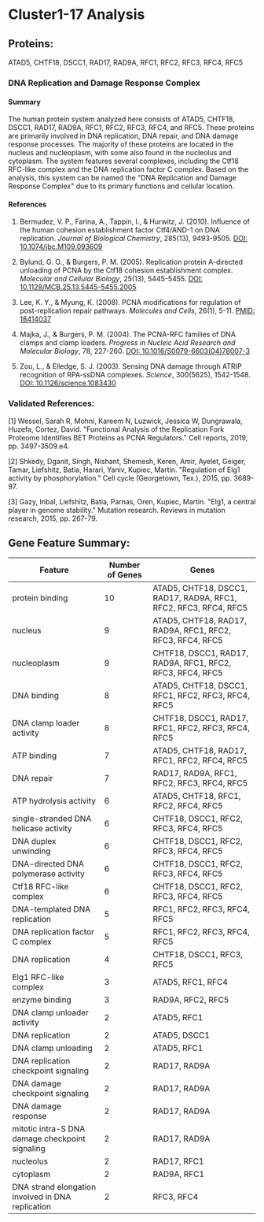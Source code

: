 # Cluster1-17 Analysis

## Proteins: 

ATAD5, CHTF18, DSCC1, RAD17, RAD9A, RFC1, RFC2, RFC3, RFC4, RFC5

### DNA Replication and Damage Response Complex

#### Summary

The human protein system analyzed here consists of ATAD5, CHTF18, DSCC1, RAD17, RAD9A, RFC1, RFC2, RFC3, RFC4, and RFC5. These proteins are primarily involved in DNA replication, DNA repair, and DNA damage response processes. The majority of these proteins are located in the nucleus and nucleoplasm, with some also found in the nucleolus and cytoplasm. The system features several complexes, including the Ctf18 RFC-like complex and the DNA replication factor C complex. Based on the analysis, this system can be named the "DNA Replication and Damage Response Complex" due to its primary functions and cellular location.

#### References

1. Bermudez, V. P., Farina, A., Tappin, I., & Hurwitz, J. (2010). Influence of the human cohesion establishment factor Ctf4/AND-1 on DNA replication. *Journal of Biological Chemistry*, 285(13), 9493-9505. [DOI: 10.1074/jbc.M109.093609](https://doi.org/10.1074/jbc.M109.093609)

2. Bylund, G. O., & Burgers, P. M. (2005). Replication protein A-directed unloading of PCNA by the Ctf18 cohesion establishment complex. *Molecular and Cellular Biology*, 25(13), 5445-5455. [DOI: 10.1128/MCB.25.13.5445-5455.2005](https://doi.org/10.1128/MCB.25.13.5445-5455.2005)

3. Lee, K. Y., & Myung, K. (2008). PCNA modifications for regulation of post-replication repair pathways. *Molecules and Cells*, 26(1), 5-11. [PMID: 18414037](https://pubmed.ncbi.nlm.nih.gov/18414037/)

4. Majka, J., & Burgers, P. M. (2004). The PCNA-RFC families of DNA clamps and clamp loaders. *Progress in Nucleic Acid Research and Molecular Biology*, 78, 227-260. [DOI: 10.1016/S0079-6603(04)78007-3](https://doi.org/10.1016/S0079-6603(04)78007-3)

5. Zou, L., & Elledge, S. J. (2003). Sensing DNA damage through ATRIP recognition of RPA-ssDNA complexes. *Science*, 300(5625), 1542-1548. [DOI: 10.1126/science.1083430](https://doi.org/10.1126/science.1083430)

### Validated References: 

[1] Wessel, Sarah R, Mohni, Kareem N, Luzwick, Jessica W, Dungrawala, Huzefa, Cortez, David. "Functional Analysis of the Replication Fork Proteome Identifies BET Proteins as PCNA Regulators." Cell reports, 2019, pp. 3497-3509.e4.

[2] Shkedy, Dganit, Singh, Nishant, Shemesh, Keren, Amir, Ayelet, Geiger, Tamar, Liefshitz, Batia, Harari, Yaniv, Kupiec, Martin. "Regulation of Elg1 activity by phosphorylation." Cell cycle (Georgetown, Tex.), 2015, pp. 3689-97.

[3] Gazy, Inbal, Liefshitz, Batia, Parnas, Oren, Kupiec, Martin. "Elg1, a central player in genome stability." Mutation research. Reviews in mutation research, 2015, pp. 267-79.



## Gene Feature Summary: 

| Feature | Number of Genes | Genes |
| --- | --- | --- |
| protein binding | 10 | ATAD5, CHTF18, DSCC1, RAD17, RAD9A, RFC1, RFC2, RFC3, RFC4, RFC5 |
| nucleus | 9 | ATAD5, CHTF18, RAD17, RAD9A, RFC1, RFC2, RFC3, RFC4, RFC5 |
| nucleoplasm | 9 | CHTF18, DSCC1, RAD17, RAD9A, RFC1, RFC2, RFC3, RFC4, RFC5 |
| DNA binding | 8 | ATAD5, CHTF18, DSCC1, RFC1, RFC2, RFC3, RFC4, RFC5 |
| DNA clamp loader activity | 8 | CHTF18, DSCC1, RAD17, RFC1, RFC2, RFC3, RFC4, RFC5 |
| ATP binding | 7 | ATAD5, CHTF18, RAD17, RFC1, RFC2, RFC4, RFC5 |
| DNA repair | 7 | RAD17, RAD9A, RFC1, RFC2, RFC3, RFC4, RFC5 |
| ATP hydrolysis activity | 6 | ATAD5, CHTF18, RFC1, RFC2, RFC4, RFC5 |
| single-stranded DNA helicase activity | 6 | CHTF18, DSCC1, RFC2, RFC3, RFC4, RFC5 |
| DNA duplex unwinding | 6 | CHTF18, DSCC1, RFC2, RFC3, RFC4, RFC5 |
|  DNA-directed DNA polymerase activity | 6 | CHTF18, DSCC1, RFC2, RFC3, RFC4, RFC5 |
| Ctf18 RFC-like complex | 6 | CHTF18, DSCC1, RFC2, RFC3, RFC4, RFC5 |
| DNA-templated DNA replication | 5 | RFC1, RFC2, RFC3, RFC4, RFC5 |
| DNA replication factor C complex | 5 | RFC1, RFC2, RFC3, RFC4, RFC5 |
| DNA replication | 4 | CHTF18, DSCC1, RFC3, RFC5 |
| Elg1 RFC-like complex | 3 | ATAD5, RFC1, RFC4 |
| enzyme binding | 3 | RAD9A, RFC2, RFC5 |
| DNA clamp unloader activity | 2 | ATAD5, RFC1 |
|  DNA replication | 2 | ATAD5, DSCC1 |
| DNA clamp unloading | 2 | ATAD5, RFC1 |
| DNA replication checkpoint signaling | 2 | RAD17, RAD9A |
| DNA damage checkpoint signaling | 2 | RAD17, RAD9A |
| DNA damage response | 2 | RAD17, RAD9A |
| mitotic intra-S DNA damage checkpoint signaling | 2 | RAD17, RAD9A |
| nucleolus | 2 | RAD17, RFC1 |
| cytoplasm | 2 | RAD9A, RFC1 |
| DNA strand elongation involved in DNA replication | 2 | RFC3, RFC4 |

